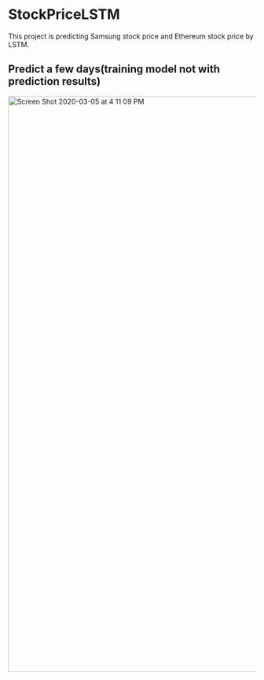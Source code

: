 # StockPriceLSTM

This project is predicting Samsung stock price and Ethereum stock price by LSTM. 

## Predict a few days(training model not with prediction results) 
<img width="1173" alt="Screen Shot 2020-03-05 at 4 11 09 PM" src="https://user-images.githubusercontent.com/40285946/75956878-30b29180-5efc-11ea-82da-4a36e22bb83a.png">
